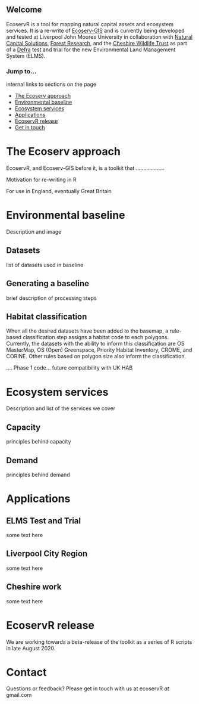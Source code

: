 
## Welcome
EcoservR is a tool for mapping natural capital assets and ecosystem services. It is a re-write of [Ecoserv-GIS](https://www.nature.scot/snh-research-report-954-ecoserv-gis-v33-toolkit-mapping-ecosystem-services-gb-scale) and is currently being developed and tested at Liverpool John Moores University in collaboration with [Natural Capital Solutions](http://www.naturalcapitalsolutions.co.uk/), [Forest Research](forestresearch.gov.uk/), and the [Cheshire Wildlife Trust](https://www.cheshirewildlifetrust.org.uk/) as part of a [Defra](https://www.gov.uk/government/organisations/department-for-environment-food-rural-affairs) test and trial for the new Environmental Land Management System (ELMS).

### Jump to...

internal links to sections on the page
+ [The Ecoserv approach](#the-ecoserv-approach)
+ [Environmental baseline](#environmental-baseline)
+ [Ecosystem services](#ecosystem-services)
+ [Applications](#applications)
+ [EcoservR release](#ecoservr-release)
+ [Get in touch](#contact)

<div class="about" markdown="1">

# The Ecoserv approach

EcoservR, and Ecoserv-GIS before it, is a toolkit that ...................

Motivation for re-writing in R

For use in England, eventually Great Britain

</div>

# Environmental baseline

Description and image

## Datasets

list of datasets used in baseline

## Generating a baseline 
brief description of processing steps

## Habitat classification

When all the desired datasets have been added to the basemap, a rule-based classification step assigns a habitat code to each polygons. Currently, the datasets with the ability to inform this classification are OS MasterMap, OS (Open) Greenspace, Priority Habitat Inventory, CROME, and CORINE. Other rules based on polygon size also inform the classification.

.... Phase 1 code... future compatibility with UK HAB



# Ecosystem services

Description and list of the services we cover 

## Capacity

principles behind capacity

## Demand 

principles behind demand



# Applications

## ELMS Test and Trial
some text here

## Liverpool City Region
some text here

## Cheshire work
some text here


# EcoservR release

We are working towards a beta-release of the toolkit as a series of R scripts in late August 2020. 

# Contact

Questions or feedback? Please get in touch with us at ecoservR *at* gmail.com
